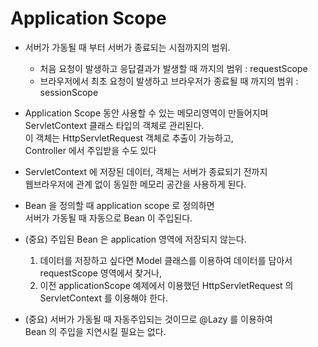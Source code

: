 # Application Scope

* 서버가 가동될 때 부터 서버가 종료되는 시점까지의 범위.  
  * 처음 요청이 발생하고 응답결과가 발생할 때 까지의 범위 : requestScope  
  * 브라우저에서 최초 요청이 발생하고 브라우저가 종료될 때 까지의 범위 : sessionScope


* Application Scope 동안 사용할 수 있는 메모리영역이 만들어지며  
  ServletContext 클래스 타입의 객체로 관리된다.  
  이 객체는 HttpServletRequest 객체로 추출이 가능하고,  
  Controller 에서 주입받을 수도 있다
  
    
* ServletContext 에 저장된 데이터, 객체는 서버가 종료되기 전까지   
  웹브라우저에 관계 없이 동일한 메모리 공간을 사용하게 된다.


* Bean 을 정의할 때 application scope 로 정의하면  
서버가 가동될 때 자동으로 Bean 이 주입된다.
  

* (중요) 주입된 Bean 은 application 영역에 저장되지 않는다.  
  1. 데이터를 저장하고 싶다면 Model 클래스를 이용하여 데이터를 담아서 requestScope 영역에서 찾거나, 
  2. 이전 applicationScope 예제에서 이용했던 HttpServletRequest 의 ServletContext 를 이용해야 한다.


* (중요) 서버가 가동될 때 자동주입되는 것이므로 @Lazy 를 이용하여  
Bean 의 주입을 지연시킬 필요는 없다.